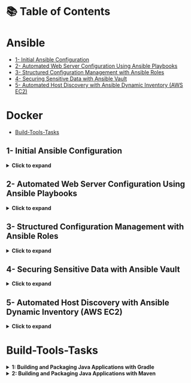 # 📚 Table of Contents
# Ansible
- [1- Initial Ansible Configuration](#1--initial-ansible-configuration)
- [2- Automated Web Server Configuration Using Ansible Playbooks](#2--automated-web-server-configuration-using-ansible-playbooks)
- [3- Structured Configuration Management with Ansible Roles](#3--structured-configuration-management-with-ansible-roles)
- [4- Securing Sensitive Data with Ansible Vault](#4--securing-sensitive-data-with-ansible-vault)
- [5- Automated Host Discovery with Ansible Dynamic Inventory (AWS EC2)](#5--automated-host-discovery-with-ansible-dynamic-inventory-aws-ec2)
# Docker
- [Build-Tools-Tasks](#build-tools-tasks)

## 1- Initial Ansible Configuration
<details>
  <summary><strong>Click to expand</strong></summary>
  
## Objectives

- Install and configure Ansible on the control node
- Set up passwordless SSH to managed node
- Create inventory file
- Execute a basic ad-hoc command

## Steps

1. **Install Ansible** on control node:
   
```bash
sudo apt install ansible   # or yum/dnf depending on your OS
```

2. **Generate SSH Key** on control node:

```bash
ssh-keygen -t rsa -b 4096
```

3. **Copy Public Key** to managed node:

```bash
ssh-copy-id user@managed_node_ip
```

4. **Create Inventory** `inventory`:

```ini
[managed] 
managed_node_ip ansible_user=user
```

5. **Run Ad-Hoc Command**:

```bash
ansible managed -i inventory.ini -m command -a "df -h"
```

## Notes

- Ensure **OpenSSH** is installed on managed node.

- Verify network connectivity and SSH access.

- Use sudo if needed.

- Firewall should allow SSH.

</details>

## 2- Automated Web Server Configuration Using Ansible Playbooks
<details>
  <summary><strong>Click to expand</strong></summary>
  
## Objectives

- Automate web server setup using Ansible
- Install and configure Nginx
- Deploy a custom web page
- Verify the web server status

## Playbook: `playbook1.yml`

```yaml
---
- name: Configure Nginx
  hosts: web
  become: true

  tasks:
    - name: Install Nginx
      ansible.builtin.package:
        name: nginx
        state: present

    - name: Start and enable Nginx service
      ansible.builtin.service:
        name: nginx
        state: started
        enabled: true

    - name: Deploy custom index.html
      ansible.builtin.copy:
        dest: /var/www/html/index.html
        content: |
          <html>
          <head>
            <title>Welcome</title>
          </head>
          <body>
            <h1>Configured by Ansible 🚀</h1>
            <p>This web page was deployed using an Ansible Playbook.</p>
          </body>
          </html>

    - name: Verify Nginx is running
      ansible.builtin.shell: systemctl is-active nginx
      register: nginx_status

    - name: Display status
      ansible.builtin.debug:
        msg: "Nginx service status: {{ nginx_status.stdout }}"
```

## Steps

1. **Run Playbook**:

```bash
ansible-playbook -i inventory.ini playbook1.yml -k
```

- Use `-K` to enter sudo password.
2. **Verify Configuration**:

```bash
curl http://managed_node_ip
```

## Notes

- Ensure the managed node has **internet access** for package installation.

- Use `become: true` for tasks requiring root privileges.

- Firewall should allow **HTTP (port 80)**.

- Check that no other web server is running to avoid conflicts.

- ### Additional Notes:
  
  1. **Separate HTML File Option**
     
     - Instead of writing the HTML directly in the playbook, you can store it in a separate file (e.g., `index.html`) and use `copy` or `template` module:
       
       ```yml
       - name: Deploy custom index.html
         ansible.builtin.copy:
           src: index.html
           dest: /var/www/html/index.html
       ```
</details>

## 3- Structured Configuration Management with Ansible Roles
<details>
  <summary><strong>Click to expand</strong></summary> 
  
## Objectives

- Use Ansible roles for structured configuration
- Install and configure Docker, kubectl, and Jenkins
- Verify installations on managed node

## Master Playbook: `roles.yml`

```yaml
---
- name: Configure Tools
  hosts: web
  become: true
  roles:
    - docker
    - kubectl
    - jenkins
```

## Roles Overview

### 1. Docker Role

- Checks if Docker is installed

- Installs dependencies and Docker Engine if missing

- Starts and enables Docker service

- Verifies installation

- **Tasks**: `roles/docker/tasks/main.yml`

### 2. kubectl Role

- Ensures `curl` is installed

- Checks for existing `kubectl`

- Downloads and installs latest stable `kubectl` if missing

- Verifies installation

- **Tasks**: `roles/kubectl/tasks/main.yml`

### 3. Jenkins Role

- Checks if Jenkins is installed

- Installs dependencies and Jenkins package if missing

- Starts and enables Jenkins service

- Verifies installation

- **Tasks**: `roles/jenkins/tasks/main.yml`

## Steps

1. **Run Master Playbook**:

`ansible-playbook -i inventory roles.yml -k`

- Use `-K` to enter sudo password.
2. **Verify Installation**
   
   `one the managed Node or Via SSH.`
- **Docker**:

`docker --version`

- **kubectl**:

`kubectl version --client=true`

- **Jenkins**:

`systemctl status jenkins`

</details>
                   
## 4- Securing Sensitive Data with Ansible Vault
<details>
  <summary><strong>Click to expand</strong></summary>
  
## Objectives

- Install and configure MySQL server using Ansible
- Create a database and user with privileges
- Secure sensitive data (DB password) using Ansible Vault
- Validate database setup

## Playbook: `playbook.yml`

```yaml
---
- name: Secure MySQL Setup with Ansible Vault

  hosts: all
  become: yes
  vars_files:
    - group_vars/all/vault.yml

  tasks:
    - name: Install MySQL server

      apt:
        name: mysql-server
        state: present

        update_cache: yes

    - name: Install Python MySQL dependencies

      apt:
        name: python3-pymysql
        state: present

    - name: Ensure MySQL service is running
      service:
        name: mysql
        state: started
        enabled: yes


    - name: Create iVolve database
      community.mysql.mysql_db:
        name: "{{ db_name }}"
        state: present
        login_unix_socket: /var/run/mysqld/mysqld.sock

    - name: Create user with privileges
      community.mysql.mysql_user:
        name: "{{ db_user }}"

        password: "{{ db_password }}"
        priv: "{{ db_name }}.*:ALL"
        state: present
        login_unix_socket: /var/run/mysqld/mysqld.sock


    - name: Validate DB connection and list databases
      community.mysql.mysql_query:
        login_user: "{{ db_user }}"
        login_password: "{{ db_password }}"
        query: "SHOW DATABASES;"
      register: db_list

    - name: Display databases
      debug:
        var: db_list.query_result
```

## Vault File: `group_vars/all/vault.yml`

```yml
db_name: iVolve
db_user: ivolve_user
db_password: 1234
```

## Steps

1. **Encrypt Vault File** (if not already encrypted):

```bash
ansible-vault encrypt group_vars/all/vault.yml
```

2. **Run Playbook**:

```bash
ansible-playbook -i inventory.ini secure_mysql.yml --ask-vault-pass

```

3. **Verify Database**:

```bash
mysql -u ivolve_user -p -e "SHOW DATABASES;"
```

- ### Optional: To Edit the Vault Later
  
  ```bash
  ansible-vault edit group_vars/all/vault.yml
  ```
  
  ## Notes

- Ensure **Python MySQL module (`python3-pymysql`)** is installed for Ansible modules to work.

- Use `become: yes` for tasks requiring root privileges.

- Vault ensures sensitive info like DB passwords are not exposed in playbooks.

- Use `ansible-vault view` to read encrypted files securely.

- Ensure MySQL service is running and accessible on the managed node.

- Use `login_unix_socket: /var/run/mysqld/mysqld.sock` to let Ansible connect as MySQL root via socket (no password needed)
</details>

## 5- Automated Host Discovery with Ansible Dynamic Inventory (AWS EC2)
<details>
  <summary><strong>Click to expand</strong></summary>
  
## Objective

Use **Ansible Dynamic Inventory** to automatically discover and manage running EC2 instances on AWS using the `amazon.aws.aws_ec2` plugin, instead of manually defining hosts.

---

### Steps Overview

1. **Create an EC2 Instance**
   
   - Launched a new EC2 (Ubuntu, t3.micro).
   
   - Added a tag: `Name = ivolve`.
   
   - Security group allows SSH (port 22).
   
   - Verified SSH access using:
     
     ```bash
     ssh -i key.pem ubuntu@<public-ip>
     ```

2. **Configure AWS CLI**
   
   ```bash
   aws configure
   ```
   
   - Added Access Key, Secret Key, region (`us-east-1`), and output format (`json`).

3. **Create Dynamic Inventory File (`aws_ec2.yml`)**
   
   ```yaml
   plugin: amazon.aws.aws_ec2
   regions:
    - us-east-1
   filters:
    tag:Name: ivolve
   hostnames:
    - public-ip-address
   compose:
    ansible_host: public_ip_address
   ```
   
   - `filters`: tells Ansible to only include instances tagged `Name=ivolve`.
   
   - `hostnames`: defines how hosts are named in the inventory (by public IP).
   
   - `compose`: maps `ansible_host` to the EC2’s public IP, so Ansible connects via SSH using it.
   
   **Verify Dynamic Inventory**
   
   ```bash
   ansible-inventory -i aws_ec2.yml --graph
   ```
   
   ✅ Output:
   
   ```bas
   @all:
    |--@aws_ec2:
    |  |--public-ip-address
    |--@tag_Name__ivolve:
    |  |--public-ip-address
   ```

4. **Run an Ad-Hoc Command**
   
   ```bash
   ansible -i aws_ec2.yml all -m ping --user ubuntu --private-key ~/path-to-key/key.pem
   ```
   
   ✅ Output:
   
   ```
   public-ip-address | SUCCESS => {
      "ping": "pong"
   }
   ```

5. **Run a Simple Playbook or an Ad-Hoc command (Verification Step)**  
   
   ```bash
   ansible -i aws_ec2.yml all -m shell -a "uptime" --user ubuntu --private-key ~/path-to-key/key.pem
   ```
   
   ```bash
   install htop on the discovered EC2 instance:
   
   ansible -i aws_ec2.yml all -m apt -a "name=htop state=present update_cache=true" \
   --user ubuntu --become --private-key ~/path-to-key/key.pem
   ```
   
   ### Key Takeaways
- Dynamic inventories automatically detect live AWS EC2 instances.

- No need to maintain a static `hosts` file.

- You can filter by region, VPC, or tags.

- Ad-hoc and playbook executions both confirm connectivity.
</details>

# Build-Tools-Tasks
<details>
<summary><strong>1: Building and Packaging Java Applications with Gradle</strong></summary>

### Objective

Learn how to use **Gradle** to build, test, and package a Java application into a `.jar` file.

### Steps

1️⃣ **Install Gradle**

```bash
sudo apt update
sudo apt install -y wget unzip openjdk-17-jdk
wget https://services.gradle.org/distributions/gradle-9.1-bin.zip -P /tmp
sudo mkdir /opt/gradle
sudo unzip -d /opt/gradle /tmp/gradle-9.1-bin.zip
echo 'export PATH=$PATH:/opt/gradle/gradle-9.1/bin' >> ~/.bashrc
source ~/.bashrc
gradle -v
```

2️⃣ **Clone Source Code**

```bash

git clone https://github.com/Ibrahim-Adel15/build1.git
cd build1
```

3️⃣ **Run Unit Tests**

```bash
gradle test
```

4️⃣ **Build the Application**

```bash
gradle build
```

Artifact generated at:

```bash
build/libs/ivolve-app.jar
```

5️⃣ **Run the Application**

```bash
java -jar build/libs/ivolve-app.jar
```

6️⃣ **Verify the Application**

- Check terminal output or visit the app’s port if it’s a web app.

✅ Expected Outcome:

- Gradle installed successfully

- Unit tests pass

- `ivolve-app.jar` created

- App runs successfully

</details>

<details>
<summary><strong>2: Building and Packaging Java Applications with Maven</strong></summary>

### Objective

Learn how to use **Maven** to build, test, and package a Java application into a `.jar` file.

### Steps

1️⃣ **Install Maven**

```bash
sudo apt update
sudo apt install -y wget tar openjdk-17-jdk
wget https://downloads.apache.org/maven/maven-3/3.9.11/binaries/apache-maven-3.9.11-bin.tar.gz -P /tmp
sudo tar xf /tmp/apache-maven-3.9.11-bin.tar.gz -C /opt
echo 'export PATH=$PATH:/opt/apache-maven-3.9.11/bin' >> ~/.bashrc
source ~/.bashrc
mvn -v
```

2️⃣ **Clone Source Code**

```bash
git clone https://github.com/Ibrahim-Adel15/build2.git cd build2
```

3️⃣ **Run Unit Tests**

```bash
mvn test
```

4️⃣ **Build the Application**

```bash
mvn package
```

Artifact generated at:

```bash
target/hello-ivolve-1.0-SNAPSHOT.jar
```

5️⃣ **Run the Application**

```bash
java -jar target/hello-ivolve-1.0-SNAPSHOT.jar
```

6️⃣ **Verify the Application**

- Check terminal output or visit the app’s port if it’s a web app.

✅ Expected Outcome:

- Maven installed successfully

- Unit tests pass

- `hello-ivolve-1.0-SNAPSHOT.jar` created

- App runs successfully
</details>

